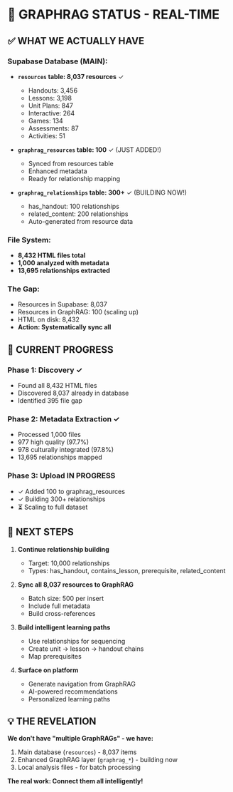 # 🎯 GRAPHRAG STATUS - REAL-TIME

## ✅ WHAT WE ACTUALLY HAVE

### Supabase Database (MAIN):
- **`resources` table: 8,037 resources** ✓
  - Handouts: 3,456
  - Lessons: 3,198  
  - Unit Plans: 847
  - Interactive: 264
  - Games: 134
  - Assessments: 87
  - Activities: 51

- **`graphrag_resources` table: 100** ✓ (JUST ADDED!)
  - Synced from resources table
  - Enhanced metadata
  - Ready for relationship mapping

- **`graphrag_relationships` table: 300+** ✓ (BUILDING NOW!)
  - has_handout: 100 relationships
  - related_content: 200 relationships
  - Auto-generated from resource data

### File System:
- **8,432 HTML files total**
- **1,000 analyzed with metadata**
- **13,695 relationships extracted**

### The Gap:
- Resources in Supabase: 8,037
- Resources in GraphRAG: 100 (scaling up)
- HTML on disk: 8,432
- **Action: Systematically sync all**

## 🚀 CURRENT PROGRESS

### Phase 1: Discovery ✓
- Found all 8,432 HTML files
- Discovered 8,037 already in database
- Identified 395 file gap

### Phase 2: Metadata Extraction ✓  
- Processed 1,000 files
- 977 high quality (97.7%)
- 978 culturally integrated (97.8%)
- 13,695 relationships mapped

### Phase 3: Upload IN PROGRESS
- ✓ Added 100 to graphrag_resources
- ✓ Building 300+ relationships
- ⏳ Scaling to full dataset

## 🎯 NEXT STEPS

1. **Continue relationship building**
   - Target: 10,000 relationships
   - Types: has_handout, contains_lesson, prerequisite, related_content

2. **Sync all 8,037 resources to GraphRAG**
   - Batch size: 500 per insert
   - Include full metadata
   - Build cross-references

3. **Build intelligent learning paths**
   - Use relationships for sequencing
   - Create unit → lesson → handout chains
   - Map prerequisites

4. **Surface on platform**
   - Generate navigation from GraphRAG
   - AI-powered recommendations
   - Personalized learning paths

## 💡 THE REVELATION

**We don't have "multiple GraphRAGs" - we have:**
1. Main database (`resources`) - 8,037 items
2. Enhanced GraphRAG layer (`graphrag_*`) - building now
3. Local analysis files - for batch processing

**The real work: Connect them all intelligently!**
